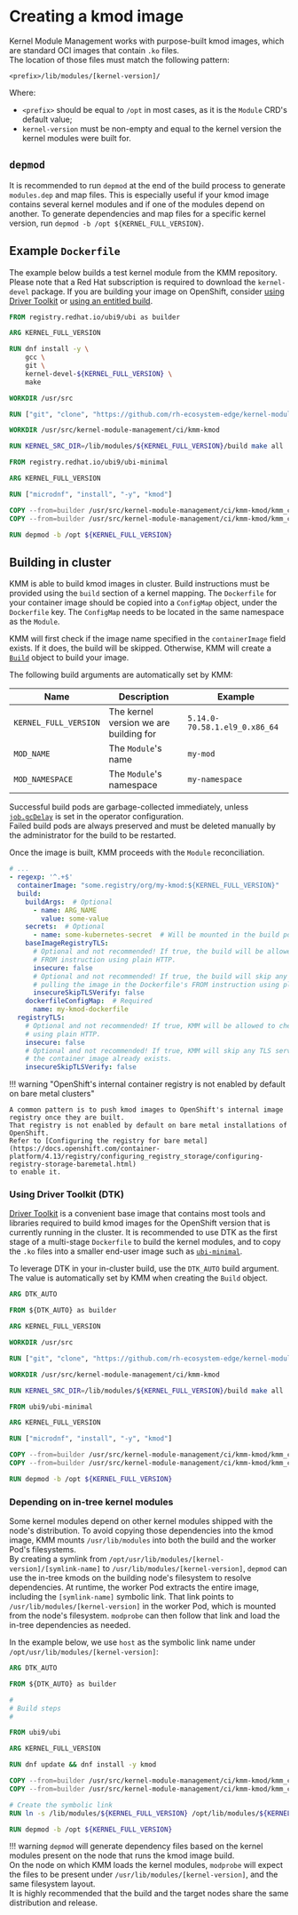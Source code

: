 # Creating a kmod image

Kernel Module Management works with purpose-built kmod images, which are standard OCI images that contain `.ko` files.  
The location of those files must match the following pattern:
```
<prefix>/lib/modules/[kernel-version]/
```

Where:

- `<prefix>` should be equal to `/opt` in most cases, as it is the `Module` CRD's default value;
- `kernel-version` must be non-empty and equal to the kernel version the kernel modules were built for.

## `depmod`

It is recommended to run `depmod` at the end of the build process to generate `modules.dep` and map files.
This is especially useful if your kmod image contains several kernel modules and if one of the modules depend on
another.
To generate dependencies and map files for a specific kernel version, run `depmod -b /opt ${KERNEL_FULL_VERSION}`.

## Example `Dockerfile`

The example below builds a test kernel module from the KMM repository.
Please note that a Red Hat subscription is required to download the `kernel-devel` package.
If you are building your image on OpenShift, consider [using Driver Toolkit](#using-driver-toolkit--dtk-) or [using an 
entitled build](https://cloud.redhat.com/blog/how-to-use-entitled-image-builds-to-build-drivercontainers-with-ubi-on-openshift).

```dockerfile
FROM registry.redhat.io/ubi9/ubi as builder

ARG KERNEL_FULL_VERSION

RUN dnf install -y \
    gcc \
    git \
    kernel-devel-${KERNEL_FULL_VERSION} \
    make

WORKDIR /usr/src

RUN ["git", "clone", "https://github.com/rh-ecosystem-edge/kernel-module-management.git"]

WORKDIR /usr/src/kernel-module-management/ci/kmm-kmod

RUN KERNEL_SRC_DIR=/lib/modules/${KERNEL_FULL_VERSION}/build make all

FROM registry.redhat.io/ubi9/ubi-minimal

ARG KERNEL_FULL_VERSION

RUN ["microdnf", "install", "-y", "kmod"]

COPY --from=builder /usr/src/kernel-module-management/ci/kmm-kmod/kmm_ci_a.ko /opt/lib/modules/${KERNEL_FULL_VERSION}/
COPY --from=builder /usr/src/kernel-module-management/ci/kmm-kmod/kmm_ci_b.ko /opt/lib/modules/${KERNEL_FULL_VERSION}/

RUN depmod -b /opt ${KERNEL_FULL_VERSION}
```

## Building in cluster

KMM is able to build kmod images in cluster.
Build instructions must be provided using the `build` section of a kernel mapping.
The `Dockerfile` for your container image should be copied into a `ConfigMap` object, under the `Dockerfile` key.
The `ConfigMap` needs to be located in the same namespace as the `Module`.

KMM will first check if the image name specified in the `containerImage` field exists.
If it does, the build will be skipped.
Otherwise, KMM will create a [`Build`](https://docs.openshift.com/container-platform/4.12/cicd/builds/build-configuration.html)
object to build your image.

The following build arguments are automatically set by KMM:

| Name                  | Description                            | Example                       |
|-----------------------|----------------------------------------|-------------------------------|
| `KERNEL_FULL_VERSION` | The kernel version we are building for | `5.14.0-70.58.1.el9_0.x86_64` |
| `MOD_NAME`            | The `Module`'s name                    | `my-mod`                      |
| `MOD_NAMESPACE`       | The `Module`'s namespace               | `my-namespace`                |

Successful build pods are garbage-collected immediately, unless [`job.gcDelay`](./configure.md#jobgcdelay) is set in the
operator configuration.  
Failed build pods are always preserved and must be deleted manually by the administrator for the build to be restarted.

Once the image is built, KMM proceeds with the `Module` reconciliation.

```yaml
# ...
- regexp: '^.+$'
  containerImage: "some.registry/org/my-kmod:${KERNEL_FULL_VERSION}"
  build:
    buildArgs:  # Optional
      - name: ARG_NAME
        value: some-value
    secrets:  # Optional
      - name: some-kubernetes-secret  # Will be mounted in the build pod as /run/secrets/some-kubernetes-secret.
    baseImageRegistryTLS:
      # Optional and not recommended! If true, the build will be allowed to pull the image in the Dockerfile's
      # FROM instruction using plain HTTP.
      insecure: false
      # Optional and not recommended! If true, the build will skip any TLS server certificate validation when
      # pulling the image in the Dockerfile's FROM instruction using plain HTTP.
      insecureSkipTLSVerify: false
    dockerfileConfigMap:  # Required
      name: my-kmod-dockerfile
  registryTLS:
    # Optional and not recommended! If true, KMM will be allowed to check if the container image already exists
    # using plain HTTP.
    insecure: false
    # Optional and not recommended! If true, KMM will skip any TLS server certificate validation when checking if
    # the container image already exists.
    insecureSkipTLSVerify: false
```

!!! warning "OpenShift's internal container registry is not enabled by default on bare metal clusters"

    A common pattern is to push kmod images to OpenShift's internal image registry once they are built.
    That registry is not enabled by default on bare metal installations of OpenShift.
    Refer to [Configuring the registry for bare metal](https://docs.openshift.com/container-platform/4.13/registry/configuring_registry_storage/configuring-registry-storage-baremetal.html)
    to enable it.

### Using Driver Toolkit (DTK)

[Driver Toolkit](https://docs.openshift.com/container-platform/4.12/hardware_enablement/psap-driver-toolkit.html) is a
convenient base image that contains most tools and libraries required to build kmod images for the OpenShift version
that is currently running in the cluster.
It is recommended to use DTK as the first stage of a multi-stage `Dockerfile` to build the kernel modules, and to copy
the `.ko` files into a smaller end-user image such as [`ubi-minimal`](https://catalog.redhat.com/software/containers/ubi9/ubi-minimal).

To leverage DTK in your in-cluster build, use the `DTK_AUTO` build argument.
The value is automatically set by KMM when creating the `Build` object.

```dockerfile
ARG DTK_AUTO

FROM ${DTK_AUTO} as builder

ARG KERNEL_FULL_VERSION

WORKDIR /usr/src

RUN ["git", "clone", "https://github.com/rh-ecosystem-edge/kernel-module-management.git"]

WORKDIR /usr/src/kernel-module-management/ci/kmm-kmod

RUN KERNEL_SRC_DIR=/lib/modules/${KERNEL_FULL_VERSION}/build make all

FROM ubi9/ubi-minimal

ARG KERNEL_FULL_VERSION

RUN ["microdnf", "install", "-y", "kmod"]

COPY --from=builder /usr/src/kernel-module-management/ci/kmm-kmod/kmm_ci_a.ko /opt/lib/modules/${KERNEL_FULL_VERSION}/
COPY --from=builder /usr/src/kernel-module-management/ci/kmm-kmod/kmm_ci_b.ko /opt/lib/modules/${KERNEL_FULL_VERSION}/

RUN depmod -b /opt ${KERNEL_FULL_VERSION}
```

### Depending on in-tree kernel modules

Some kernel modules depend on other kernel modules shipped with the node's distribution.
To avoid copying those dependencies into the kmod image, KMM mounts `/usr/lib/modules` into both the build and the
worker Pod's filesystems.  
By creating a symlink from `/opt/usr/lib/modules/[kernel-version]/[symlink-name]` to
`/usr/lib/modules/[kernel-version]`, `depmod` can use the in-tree kmods on the building node's filesystem to resolve
dependencies.
At runtime, the worker Pod extracts the entire image, including the `[symlink-name]` symbolic link.
That link points to `/usr/lib/modules/[kernel-version]` in the worker Pod, which is mounted from the node's filesystem.
`modprobe` can then follow that link and load the in-tree dependencies as needed.

In the example below, we use `host` as the symbolic link name under `/opt/usr/lib/modules/[kernel-version]`:

```dockerfile
ARG DTK_AUTO

FROM ${DTK_AUTO} as builder

#
# Build steps
#

FROM ubi9/ubi

ARG KERNEL_FULL_VERSION

RUN dnf update && dnf install -y kmod

COPY --from=builder /usr/src/kernel-module-management/ci/kmm-kmod/kmm_ci_a.ko /opt/lib/modules/${KERNEL_FULL_VERSION}/
COPY --from=builder /usr/src/kernel-module-management/ci/kmm-kmod/kmm_ci_b.ko /opt/lib/modules/${KERNEL_FULL_VERSION}/

# Create the symbolic link
RUN ln -s /lib/modules/${KERNEL_FULL_VERSION} /opt/lib/modules/${KERNEL_FULL_VERSION}/host

RUN depmod -b /opt ${KERNEL_FULL_VERSION}
```

!!! warning
    `depmod` will generate dependency files based on the kernel modules present on the node that runs the kmod image
    build.  
    On the node on which KMM loads the kernel modules, `modprobe` will expect the files to be present under
    `/usr/lib/modules/[kernel-version]`, and the same filesystem layout.  
    It is highly recommended that the build and the target nodes share the same distribution and release.
